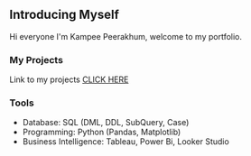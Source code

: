 ## Introducing Myself

Hi everyone I'm Kampee Peerakhum, welcome to my portfolio. 

### My Projects

Link to my projects [CLICK HERE](https://github.com/stlionnn/Kampee_Portfolio)

### Tools 

- Database: SQL (DML, DDL, SubQuery, Case)
- Programming: Python (Pandas, Matplotlib)
- Business Intelligence: Tableau, Power Bi, Looker Studio
